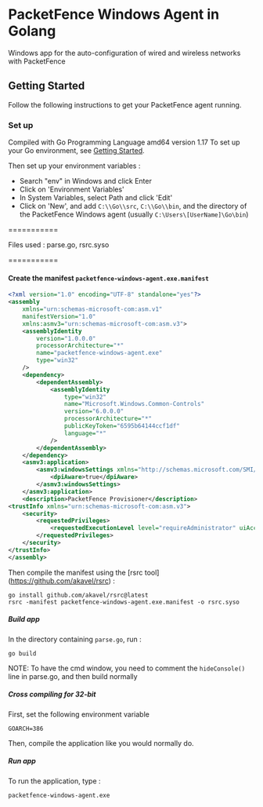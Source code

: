 # PacketFence Windows Agent in Golang

Windows app for the auto-configuration of wired and wireless networks with PacketFence

## Getting Started

Follow the following instructions to get your PacketFence agent running.


### Set up

Compiled with Go Programming Language amd64 version 1.17
To set up your Go environment, see [Getting Started](http://golang.org/doc/install.html).

Then set up your environment variables :
 * Search "env" in Windows and click Enter
 * Click on 'Environment Variables'
 * In System Variables, select Path and click 'Edit'
 * Click on 'New', and add `C:\\Go\\src`, `C:\\Go\\bin`, and the directory of the PacketFence Windows agent (usually `C:\Users\[UserName]\Go\bin`)

===========

Files used :
parse.go, rsrc.syso

===========

#### Create the manifest `packetfence-windows-agent.exe.manifest`

```xml
<?xml version="1.0" encoding="UTF-8" standalone="yes"?>
<assembly
	xmlns="urn:schemas-microsoft-com:asm.v1"
	manifestVersion="1.0"
	xmlns:asmv3="urn:schemas-microsoft-com:asm.v3">
	<assemblyIdentity
		version="1.0.0.0"
		processorArchitecture="*"
		name="packetfence-windows-agent.exe"
		type="win32"
	/>
	<dependency>
		<dependentAssembly>
			<assemblyIdentity
				type="win32"
				name="Microsoft.Windows.Common-Controls"
				version="6.0.0.0"
				processorArchitecture="*"
				publicKeyToken="6595b64144ccf1df"
				language="*"
			/>
		</dependentAssembly>
	</dependency>
	<asmv3:application>
		<asmv3:windowsSettings xmlns="http://schemas.microsoft.com/SMI/2005/WindowsSettings">
			<dpiAware>true</dpiAware>
		</asmv3:windowsSettings>
	</asmv3:application>
	<description>PacketFence Provisioner</description>
<trustInfo xmlns="urn:schemas-microsoft-com:asm.v3">
    <security>
        <requestedPrivileges>
            <requestedExecutionLevel level="requireAdministrator" uiAccess="false"/>
        </requestedPrivileges>
    </security>
</trustInfo>
</assembly>
```

Then compile the manifest using the [rsrc tool] (https://github.com/akavel/rsrc) :

  ```
  go install github.com/akavel/rsrc@latest
  rsrc -manifest packetfence-windows-agent.exe.manifest -o rsrc.syso
  ```

##### Build app

In the directory containing `parse.go`, run :

	go build

NOTE: To have the cmd window, you need to comment the `hideConsole()` line in parse.go, and then build normally

##### Cross compiling for 32-bit

First, set the following environment variable

	GOARCH=386
	
Then, compile the application like you would normally do.

##### Run app

To run the application, type :

	packetfence-windows-agent.exe
